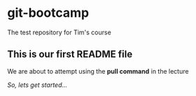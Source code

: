 # git-bootcamp
The test repository for Tim's course
## This is our first README file
We are about to attempt using the **pull command** in the lecture

*So, lets get started...*

